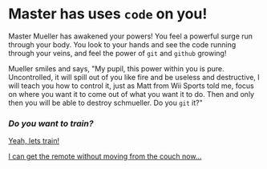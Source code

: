# Master has uses `code` on you!
Master Mueller has awakened your powers! You feel a powerful surge run through your body. You look to your hands and see the code running through your veins, and feel the power of  `git` and `github` growing!

Mueller smiles and says, "My pupil, this power within you is pure. Uncontrolled, it will spill out of you like fire and be useless and destructive, I will teach you how to control it, just as Matt from Wii Sports told me, focus on where you want it to come out of what you want it to do. Then and only then you will be able to destroy schmueller. Do you `git` it?"

### _Do you want to train?_

[Yeah, lets train!](schmuellervsmueller.md)

[I can get the remote without moving from the couch now...](gameover.md)